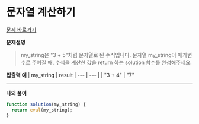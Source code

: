 # 문자열 계산하기

[문제 바로가기](https://school.programmers.co.kr/learn/courses/30/lessons/120902)

**문제설명**

> my_string은 "3 + 5"처럼 문자열로 된 수식입니다. 문자열 my_string이 매개변수로 주어질 때, 수식을 계산한 값을 return 하는 solution 함수를 완성해주세요.

**입출력 예**
| my_string | result
| --- | --- |
| "3 + 4" | "7"

---

**나의 풀이**

```javascript
function solution(my_string) {
  return eval(my_string);
}
```
